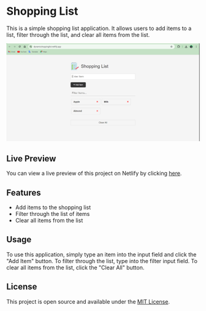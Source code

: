# Shopping List

This is a simple shopping list application. 
It allows users to add items to a list, filter through the list, and clear all items from the list.

![Screenshot](./images/screenshot.png)

## Live Preview

You can view a live preview of this project on Netlify by clicking [here](https://dynamicshoppinglist.netlify.app/).

## Features

- Add items to the shopping list
- Filter through the list of items
- Clear all items from the list

## Usage

To use this application, simply type an item into the input field and click the "Add Item" button. 
To filter through the list, type into the filter input field. 
To clear all items from the list, click the "Clear All" button.

## License

This project is open source and available under the [MIT License](LICENSE).
